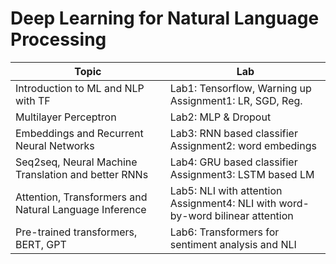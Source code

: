 # Deep Learning for Natural Language Processing

| Topic                                                  | Lab                                                                                |
| ------------------------------------------------------ | ---------------------------------------------------------------------------------- |
| Introduction to ML and NLP with TF                     | Lab1: Tensorflow, Warning up Assignment1: LR, SGD, Reg.                            |
| Multilayer Perceptron                                  | Lab2: MLP & Dropout                                                                |
| Embeddings and Recurrent Neural Networks               | Lab3: RNN based classifier<br>Assignment2: word embedings                          |
| Seq2seq, Neural Machine Translation and better RNNs    | Lab4: GRU based classifier<br>Assignment3: LSTM based LM                           |
| Attention, Transformers and Natural Language Inference | Lab5: NLI with attention<br>Assignment4: NLI with word-by-word bilinear attention |
| Pre-trained transformers, BERT, GPT                    | Lab6: Transformers for sentiment analysis and NLI                                  |
